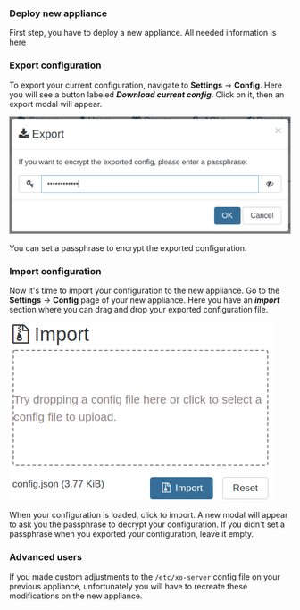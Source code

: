 ### Deploy new appliance

First step, you have to deploy a new appliance. All needed information is [here](installation.md)

### Export configuration

To export your current configuration, navigate to **Settings** -> **Config**.
Here you will see a button labeled **_Download current config_**. Click on it, then an export modal will appear.

![](../assets/exportModal.png)

You can set a passphrase to encrypt the exported configuration.

### Import configuration

Now it's time to import your configuration to the new appliance.
Go to the **Settings** -> **Config** page of your new appliance. Here you have an **_import_** section where you can drag and drop your exported configuration file.

![](../assets/importModal.png)

When your configuration is loaded, click to import. A new modal will appear to ask you the passphrase to decrypt your configuration. If you didn't set a passphrase when you exported your configuration, leave it empty.

### Advanced users

If you made custom adjustments to the `/etc/xo-server` config file on your previous appliance, unfortunately you will have to recreate these modifications on the new appliance.
